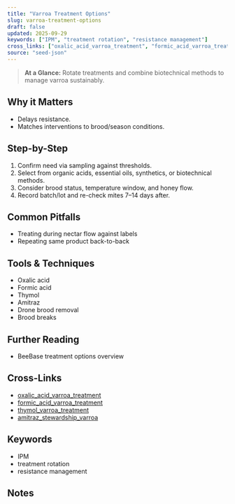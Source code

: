 ```yaml
---
title: "Varroa Treatment Options"
slug: varroa-treatment-options
draft: false
updated: 2025-09-29
keywords: ["IPM", "treatment rotation", "resistance management"]
cross_links: ["oxalic_acid_varroa_treatment", "formic_acid_varroa_treatment", "thymol_varroa_treatment", "amitraz_stewardship_varroa"]
source: "seed-json"
---
```


> **At a Glance:** Rotate treatments and combine biotechnical methods to manage varroa sustainably.

## Why it Matters
- Delays resistance.
- Matches interventions to brood/season conditions.

## Step-by-Step
1) Confirm need via sampling against thresholds.
2) Select from organic acids, essential oils, synthetics, or biotechnical methods.
3) Consider brood status, temperature window, and honey flow.
4) Record batch/lot and re-check mites 7–14 days after.

## Common Pitfalls
- Treating during nectar flow against labels
- Repeating same product back-to-back

## Tools & Techniques
- Oxalic acid
- Formic acid
- Thymol
- Amitraz
- Drone brood removal
- Brood breaks

## Further Reading
- BeeBase treatment options overview

## Cross-Links
- [oxalic_acid_varroa_treatment](/topics/oxalic-acid-varroa-treatment/)
- [formic_acid_varroa_treatment](/topics/formic-acid-varroa-treatment/)
- [thymol_varroa_treatment](/topics/thymol-varroa-treatment/)
- [amitraz_stewardship_varroa](/topics/amitraz-stewardship-varroa/)

## Keywords
- IPM
- treatment rotation
- resistance management

## Notes
